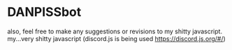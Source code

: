 # DANPISSbot
also, feel free to make any suggestions or revisions to my shitty javascript. my...very shitty javascript (discord.js is being used https://discord.js.org/#/)
